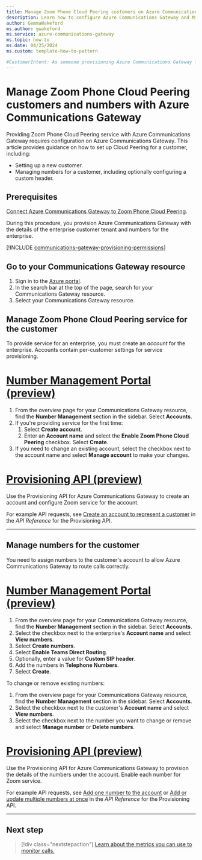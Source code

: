 ```yaml
---
title: Manage Zoom Phone Cloud Peering customers on Azure Communications Gateway
description: Learn how to configure Azure Communications Gateway and Microsoft 365 for a Zoom Phone Cloud Peering customer.
author: GemmaWakeford 
ms.author: gwakeford
ms.service: azure-communications-gateway
ms.topic: how-to
ms.date: 04/25/2024
ms.custom: template-how-to-pattern

#CustomerIntent: As someone provisioning Azure Communications Gateway for Zoom Phone Cloud Peering, I want to add or remove customers and accounts so that I can provide service.
---
```


# Manage Zoom Phone Cloud Peering customers and numbers with Azure Communications Gateway

Providing Zoom Phone Cloud Peering service with Azure Communications Gateway requires configuration on Azure Communications Gateway. This article provides guidance on how to set up Cloud Peering for a customer, including:

* Setting up a new customer.
* Managing numbers for a customer, including optionally configuring a custom header.

## Prerequisites

[Connect Azure Communications Gateway to Zoom Phone Cloud Peering](connect-zoom.md).

During this procedure, you provision Azure Communications Gateway with the details of the enterprise customer tenant and numbers for the enterprise.

[!INCLUDE [communications-gateway-provisioning-permissions](includes/communications-gateway-provisioning-permissions.md)]

## Go to your Communications Gateway resource

1. Sign in to the [Azure portal](https://azure.microsoft.com/).
1. In the search bar at the top of the page, search for your Communications Gateway resource.
1. Select your Communications Gateway resource.

## Manage Zoom Phone Cloud Peering service for the customer

To provide service for an enterprise, you must create an *account* for the enterprise. Accounts contain per-customer settings for service provisioning.

# [Number Management Portal (preview)](#tab/number-management-portal)

1. From the overview page for your Communications Gateway resource, find the **Number Management** section in the sidebar. Select **Accounts**.
1. If you're providing service for the first time:
    1. Select **Create account**.
    1. Enter an **Account name** and select the **Enable Zoom Phone Cloud Peering** checkbox. Select **Create**.
1. If you need to change an existing account, select the checkbox next to the account name and select **Manage account** to make your changes.

# [Provisioning API (preview)](#tab/provisioning-api)

Use the Provisioning API for Azure Communications Gateway to create an account and configure Zoom service for the account.

For example API requests, see [Create an account to represent a customer](/rest/api/voiceservices/#create-an-account-to-represent-a-customer) in the _API Reference_ for the Provisioning API.

---

## Manage numbers for the customer

You need to assign numbers to the customer's account to allow Azure Communications Gateway to route calls correctly.

# [Number Management Portal (preview)](#tab/number-management-portal)

1. From the overview page for your Communications Gateway resource, find the **Number Management** section in the sidebar. Select **Accounts**.
1. Select the checkbox next to the enterprise's **Account name** and select **View numbers**.
1. Select **Create numbers**.
1. Select **Enable Teams Direct Routing**.
1. Optionally, enter a value for **Custom SIP header**.
1. Add the numbers in **Telephone Numbers**.
1. Select **Create**.

To change or remove existing numbers:

1. From the overview page for your Communications Gateway resource, find the **Number Management** section in the sidebar. Select **Accounts**.
1. Select the checkbox next to the customer's **Account name** and select **View numbers**.
1. Select the checkbox next to the number you want to change or remove and select **Manage number** or **Delete numbers**.

# [Provisioning API (preview)](#tab/provisioning-api)

Use the Provisioning API for Azure Communications Gateway to provision the details of the numbers under the account. Enable each number for Zoom service.

For example API requests, see [Add one number to the account](/rest/api/voiceservices/#add-one-number-to-the-account) or [Add or update multiple numbers at once](/rest/api/voiceservices/#add-or-update-multiple-numbers-at-once) in the _API Reference_ for the Provisioning API.

---

## Next step

> [!div class="nextstepaction"]
> [Learn about the metrics you can use to monitor calls.](monitoring-azure-communications-gateway-data-reference.md)
